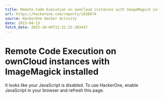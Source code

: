 ```yaml
---
title: Remote Code Execution on ownCloud instances with ImageMagick installed
url: https://hackerone.com/reports/1838674
source: HackerOne Hacker Activity
date: 2023-04-13
fetch_date: 2025-10-04T11:31:22.303437
---
```


# Remote Code Execution on ownCloud instances with ImageMagick installed

It looks like your JavaScript is disabled. To use HackerOne, enable JavaScript in your browser and refresh this page.